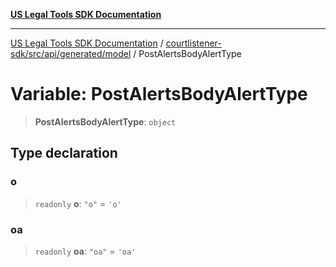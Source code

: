 [**US Legal Tools SDK Documentation**](../../../../../../README.md)

***

[US Legal Tools SDK Documentation](../../../../../../README.md) / [courtlistener-sdk/src/api/generated/model](../README.md) / PostAlertsBodyAlertType

# Variable: PostAlertsBodyAlertType

> **PostAlertsBodyAlertType**: `object`

## Type declaration

### o

> `readonly` **o**: `"o"` = `'o'`

### oa

> `readonly` **oa**: `"oa"` = `'oa'`
